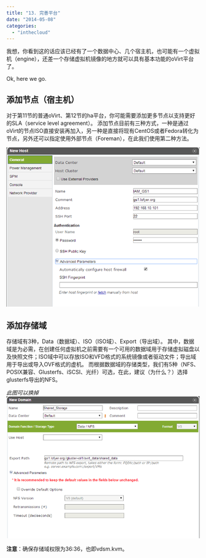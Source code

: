 ```yaml
---
title: "13. 完善平台"
date: "2014-05-08"
categories: 
  - "inthecloud"
---
```


我想，你看到这的话应该已经有了一个数据中心、几个宿主机，也可能有一个虚拟机（engine），还差一个存储虚拟机镜像的地方就可以具有基本功能的oVirt平台了。

Ok, here we go.

## 添加节点（宿主机）

对于第11节的普通oVirt、第12节的ha平台，你可能需要添加更多节点以支持更好的SLA（service level agreement）。 添加节点目前有三种方式，一种是通过oVirt的节点ISO直接安装再加入，另一种是直接将现有CentOS或者Fedora转化为节点，另外还可以指定使用外部节点（Foreman），在此我们使用第二种方法。

[![add_node_1](/blog/images/add_node_1.png)](http://blog.lofyer.org/6-4-complete-ovirt/add_node_1/)

## 添加存储域

存储域有3种，Data（数据域）、ISO（ISO域）、Export（导出域）。 其中，数据域是为必需，在创建任何虚拟机之前需要有一个可用的数据域用于存储虚拟磁盘以及快照文件；ISO域中可以存放ISO和VFD格式的系统镜像或者驱动文件；导出域用于导出或导入OVF格式的虚机。 而根据数据域的存储类型，我们有5种（NFS、POSIX兼容、Glusterfs、iSCSI、光纤）可选，在此，建议（为什么？）选择glusterfs导出的NFS。

_此图可以换掉_ [![add_storage_1](/blog/images/add_storage_1.png)](http://blog.lofyer.org/6-4-complete-ovirt/add_storage_1/)

**注意**：确保存储域权限为36:36，也即vdsm.kvm。
